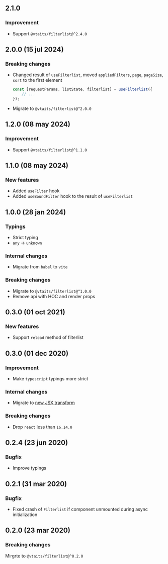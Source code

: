 ## 2.1.0

### Improvement

* Support `@vtaits/filterlist@^2.4.0`

## 2.0.0 (15 jul 2024)

### Breaking changes

* Changed result of `useFilterlist`, moved `appliedFilters`, `page`, `pageSize`, `sort` to the first element

    ```typescript
    const [requestParams, listState, filterlist] = useFilterlist({
        // ...
    });
    ```

* Migrate to `@vtaits/filterlist@^2.0.0`

## 1.2.0 (08 may 2024)

### Improvement

* Support `@vtaits/filterlist@^1.1.0`

## 1.1.0 (08 may 2024)

### New features

* Added `useFilter` hook
* Added `useBoundFilter` hook to the result of `useFilterlist`

## 1.0.0 (28 jan 2024)

### Typings

* Strict typing
* `any` -> `unknown`

### Internal changes

* Migrate from `babel` to `vite`

### Breaking changes

* Migrate to `@vtaits/filterlist@^1.0.0`
* Remove api with HOC and render props

## 0.3.0 (01 oct 2021)

### New features

* Support `reload` method of filterlist

## 0.3.0 (01 dec 2020)

### Improvement

* Make `typescript` typings more strict

### Internal changes

- Migrate to [new JSX transform](https://reactjs.org/blog/2020/09/22/introducing-the-new-jsx-transform.html)

### Breaking changes

- Drop `react` less than `16.14.0`

## 0.2.4 (23 jun 2020)

### Bugfix

- Improve typings

## 0.2.1 (31 mar 2020)

### Bugfix

- Fixed crash of `Filterlist` if component unmounted during async initialization

## 0.2.0 (23 mar 2020)

### Breaking changes

Mirgrte to `@vtaits/filterlist@^0.2.0`
